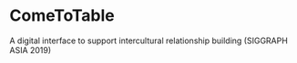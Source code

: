 # ComeToTable
A digital interface to support intercultural relationship building (SIGGRAPH ASIA 2019)
